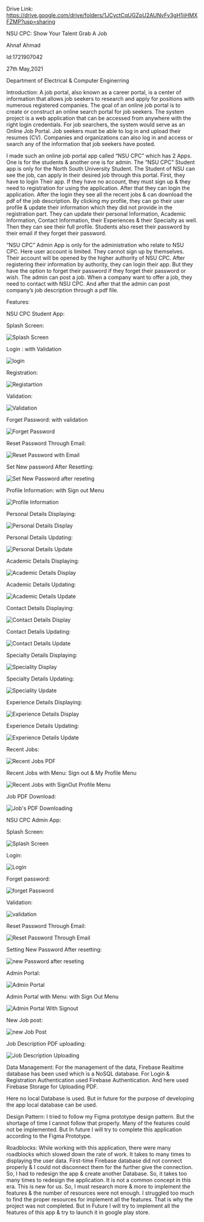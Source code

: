 


Drive Link: https://drive.google.com/drive/folders/1JCyctCqUGZpU2AUNvFv3gH1iiHMXFZMP?usp=sharing



NSU CPC: Show Your Talent Grab A Job 

Ahnaf Ahmad

Id:1721907042

27th May,2021

Department of Electrical & Computer Enginerring


Introduction: 
A job portal, also known as a career portal, is a center of information that allows job seekers to research and apply for positions with numerous registered companies. The goal of an online job portal is to create or construct an online search portal for job seekers. The system project is a web application that can be accessed from anywhere with the right login credentials. For job searchers, the system would serve as an Online Job Portal. Job seekers must be able to log in and upload their resumes (CV). Companies and organizations can also log in and access or search any of the information that job seekers have posted. 

I made such an online job portal app called “NSU CPC” which has 2 Apps. One is for the students & another one is for admin. The “NSU CPC” Student app is only for the North South University Student. The Student of NSU can see the job, can apply in their desired job through this portal. First, they have to login Their app. If they have no account, they must sign up & they need to registration for using the application. After that they can login the application. After the login they see all the recent jobs & can download the pdf of the job description. By clicking my profile, they can go their user profile & update their information which they did not provide in the registration part. They can update their personal Information, Academic Information, Contact Information, their Experiences & their Specialty as well. Then they can see their full profile. Students also reset their password by their email if they forget their password. 

 “NSU CPC” Admin App is only for the administration who relate to NSU CPC. Here user account is limited. They cannot sign up by themselves. Their account will be opened by the higher authority of NSU CPC. After registering their information by authority, they can login their app. But they have the option to forget their password if they forget their password or wish. The admin can post a job. When a company want to offer a job, they need to contact with NSU CPC. And after that the admin can post company’s job description through a pdf file.  



Features:  


NSU CPC Student App: 

Splash Screen:

![Splash Screen](https://user-images.githubusercontent.com/58990500/119759609-5c87b180-beca-11eb-9ecd-de0fc6c7bf2c.jpg)



Login : with Validation 

![login](https://user-images.githubusercontent.com/58990500/119759642-6ad5cd80-beca-11eb-9e79-f9e4b9a2f3de.jpg)



Registration:  

![Registartion](https://user-images.githubusercontent.com/58990500/119759717-8a6cf600-beca-11eb-8018-5cae3520918c.jpg)



Validation:  

![Validation](https://user-images.githubusercontent.com/58990500/119759771-9eb0f300-beca-11eb-9d14-b5041bdaa305.jpg)



Forget Password: with validation 

![Forget Password](https://user-images.githubusercontent.com/58990500/119759821-b5efe080-beca-11eb-9248-8f1a5785e915.jpg)



Reset Password Through Email: 

![Reset Password with Email](https://user-images.githubusercontent.com/58990500/119759878-d3bd4580-beca-11eb-903f-b9d7df01bb70.jpg)



Set New password After Resetting:  

![Set New Password after reseting](https://user-images.githubusercontent.com/58990500/119759915-e6377f00-beca-11eb-86da-3d053c2531c9.jpg)



Profile Information: with Sign out Menu 

![Profile Information](https://user-images.githubusercontent.com/58990500/119759955-fc453f80-beca-11eb-81c9-c59764a6a0ed.jpg)



Personal Details Displaying:  

![Personal Details Display](https://user-images.githubusercontent.com/58990500/119759998-0e26e280-becb-11eb-92db-a70d6b82269f.jpg)



Personal Details Updating:  

![Personal Details Update](https://user-images.githubusercontent.com/58990500/119760048-20088580-becb-11eb-8c06-4a04e67ad726.jpg)



Academic Details Displaying:  

![Academic Details Display](https://user-images.githubusercontent.com/58990500/119760095-3282bf00-becb-11eb-91c4-b8511024f5ca.jpg)



Academic Details Updating:  

![Academic Details Update](https://user-images.githubusercontent.com/58990500/119760136-45958f00-becb-11eb-9b55-90723f8f3710.jpg)



Contact Details Displaying:  

![Contact Details Display](https://user-images.githubusercontent.com/58990500/119760172-59d98c00-becb-11eb-86ee-807a0bdc3f3c.jpg)



Contact Details Updating: 

![Contact Details Update](https://user-images.githubusercontent.com/58990500/119760210-6827a800-becb-11eb-8565-2aed38b6f221.jpg)



Specialty Details Displaying:  

![Speciality Display](https://user-images.githubusercontent.com/58990500/119760287-855c7680-becb-11eb-9908-ab4fe8bcf25f.jpg)



Specialty Details Updating:  

![Speciality Update](https://user-images.githubusercontent.com/58990500/119760363-acb34380-becb-11eb-8944-3ea4caba181f.jpg)



Experience Details Displaying: 

![Experience Details Display](https://user-images.githubusercontent.com/58990500/119760395-be94e680-becb-11eb-8c54-d0b882ab5b21.jpg)



Experience Details Updating: 

![Experience Details Update](https://user-images.githubusercontent.com/58990500/119760437-d1a7b680-becb-11eb-8510-c2399875b223.jpg)



Recent Jobs:  

![Recent Jobs PDF](https://user-images.githubusercontent.com/58990500/119760471-e1bf9600-becb-11eb-830f-41a5ae634b09.jpg)



Recent Jobs with Menu: Sign out & My Profile Menu 

![Recent Jobs with SignOut   Profile Menu](https://user-images.githubusercontent.com/58990500/119760503-f3a13900-becb-11eb-9fc5-7a93a23eea39.jpg)



Job PDF Download:  

![Job's PDF Downloading](https://user-images.githubusercontent.com/58990500/119760549-061b7280-becc-11eb-97b8-8966e6ff51f1.jpg)





NSU CPC Admin App: 

Splash Screen: 

![Splash Screen](https://user-images.githubusercontent.com/58990500/119760618-23504100-becc-11eb-8df2-45bb50f25afb.jpg)



Login:  

![Login](https://user-images.githubusercontent.com/58990500/119760648-3105c680-becc-11eb-8a04-76870cf7040b.jpg)



Forget password: 

![forget Password](https://user-images.githubusercontent.com/58990500/119760683-3ebb4c00-becc-11eb-9314-e538014c2aad.jpg)



Validation:  

![validation](https://user-images.githubusercontent.com/58990500/119760737-55fa3980-becc-11eb-892f-1e421edcb9bd.jpg)



Reset Password Through Email: 

![Reset Password Through Email](https://user-images.githubusercontent.com/58990500/119760759-64485580-becc-11eb-8c27-a4a499a445ea.jpg)



Setting New Password After resetting: 

![new Password after reseting](https://user-images.githubusercontent.com/58990500/119760785-74603500-becc-11eb-964e-527afa2814ee.jpg)



Admin Portal: 

![Admin Portal](https://user-images.githubusercontent.com/58990500/119760800-7fb36080-becc-11eb-964f-500f0e5f3ba1.jpg)



Admin Portal with Menu: with Sign Out Menu 

![Admin Portal With Signout](https://user-images.githubusercontent.com/58990500/119760829-8f32a980-becc-11eb-946e-c939fd3e1522.jpg)



New Job post: 

![new Job Post](https://user-images.githubusercontent.com/58990500/119760861-9e195c00-becc-11eb-9bb9-72b2b5c56a0e.jpg)



Job Description PDF uploading: 

![Job Description Uploading](https://user-images.githubusercontent.com/58990500/119760889-aa9db480-becc-11eb-8779-41e3bb9f6dcd.jpg)




Data Management: For the management of the data, Firebase Realtime database has been used which is a NoSQL database. For Login & Registration Authentication used Firebase Authentication. And here used Firebase Storage for Uploading PDF.

Here no local Database is used. But in future for the purpose of developing the app local database can be used.  



Design Pattern: I tried to follow my Figma prototype design pattern. But the shortage of time I cannot follow that properly. Many of the features could not be implemented. But In future I will try to complete this application according to the Figma Prototype.



Roadblocks: While working with this application, there were many roadblocks which slowed down the rate of work. It takes to many times to displaying the user data. First-time Firebase database did not connect properly & I could not disconnect them for the further give the connection. So, I had to redesign the app & create another Database. So, it takes too many times to redesign the application. It is not a common concept in this era. This is new for us. So, I must research more & more to implement the features & the number of resources were not enough. I struggled too much to find the proper resources for implement all the features. That is why the project was not completed. But in Future I will try to implement all the features of this app & try to launch it in google play store.  














































